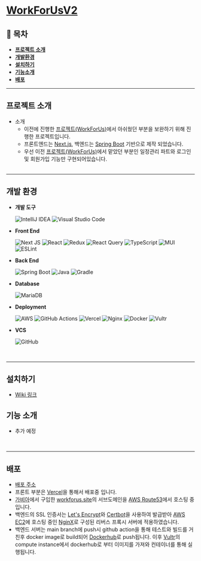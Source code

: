 # [**WorkForUsV2**](https://v2.workforus.site/)

## 👋 **목차**

 - [**프로젝트 소개**](#프로젝트-소개)
 - [**개발환경**](#개발-환경)
 - [**설치하기**](#설치하기)
 - [**기능소개**](#기능-소개)
 - [**배포**](#배포)

---

## **프로젝트 소개**

- 소개
  - 이전에 진행한 [프로젝트(WorkForUs)](https://github.com/hong-yura/WorkForUs-Project)에서 아쉬웠던 부분을 보완하기 위해 진행한 프로젝트입니다.
  - 프론트엔드는 [Next.js](https://nextjs.org/), 백엔드는 [Spring Boot](https://spring.io/projects/spring-boot) 기반으로 제작 되었습니다.
  - 우선 이전 [프로젝트(WorkForUs)](https://github.com/hong-yura/WorkForUs-Project)에서 맡았던 부분인 일정관리 파트와 로그인 및 회원가입 기능만 구현되어있습니다.
    <br>
    <br>

<!-- --- -->

<!-- ## **팀원 소개 및 역할 분담**

<table>
  <tbody>
    <tr align="center">
      <td>
        <a href="https://github.com/hong-yura">
          <img src="https://github.com/hong-yura.png" width="100" style="max-width: 100%;">
        </a>
        <br>
      </td>
      <td border-bottom="none">
        <a href="https://github.com/boseuly">
          <img src="https://github.com/boseuly.png" width="100" style="max-width: 100%;">
        </a>
      </td>
      <td>
        <a href="https://github.com/jaeeukim">
          <img src="https://github.com/jaeeukim.png" width="100" style="max-width: 100%;">
        </a>
      </td>
      <td>
        <a href="https://github.com/modernToujours">
          <img src="https://github.com/modernToujours.png" width="100" style="max-width: 100%;">
        </a>
      </td>
      <td>
        <a href="https://github.com/GYUYOEN">
          <img src="https://github.com/GYUYOEN.png" width="100" style="max-width: 100%;">
        </a>
      </td>
    </tr>
    <tr align="center">
      <td>
        <a href="https://github.com/hong-yura">
          <b>홍유라 (Hong Yura)</b>
        </a>
      </td>
      <td>
        <a href="https://github.com/boseuly">
          <b>이보슬 (Lee Boseul)</b>
        </a>
      </td>
      <td>
        <a href="https://github.com/jaeeukim">
          <b>김재은 (Kim Jaeun)</b>
        </a>
      </td>
      <td>
        <a href="https://github.com/modernToujours">
          <b>최영원 (Choi Young Won)</b>
        </a>
      </td>
      <td>
        <a href="https://github.com/GYUYOEN">
          <b>김규연 (Kim Gyuyoen)</b>
        </a>
      </td>
    </tr>
    <tr align="center">
      <td>
        관리자,
        주소록,
        배포
      </td>
      <td>게시판</td>
      <td>
        메일,
        근태 관리
      </td>
      <td>
        일정 관리,
        배포
      </td>
      <td>
        회원가입,
        로그인,
        메신저
      </td>
    </tr>
  </tbody>
</table>
<br> -->

---

## **개발 환경**

- **개발 도구**

  ![IntelliJ IDEA](https://img.shields.io/badge/IntelliJIDEA-000000.svg?logo=intellij-idea&logoColor=white)
  ![Visual Studio Code](https://img.shields.io/badge/Visual%20Studio%20Code-0078d7.svg?logo=visual-studio-code&logoColor=white)

- **Front End**

  ![Next JS](https://img.shields.io/badge/Next-black?&logo=next.js&logoColor=white)
  ![React](https://img.shields.io/badge/react-%2320232a.svg?&logo=react&logoColor=%2361DAFB)
  ![Redux](https://img.shields.io/badge/redux-%23593d88.svg?&logo=redux&logoColor=white)
  ![React Query](https://img.shields.io/badge/-React%20Query-FF4154?logo=react%20query&logoColor=white)
  ![TypeScript](https://img.shields.io/badge/typescript-%23007ACC.svg?&logo=typescript&logoColor=white)
  ![MUI](https://img.shields.io/badge/MUI-%230081CB.svg?&logo=mui&logoColor=white)
  ![ESLint](https://img.shields.io/badge/ESLint-4B3263?&logo=eslint&logoColor=white)

- **Back End**

  ![Spring Boot](https://img.shields.io/badge/spring%20boot-%236DB33F.svg?logo=spring&logoColor=white)
  ![Java](https://img.shields.io/badge/java-%23ED8B00.svg?logo=java&logoColor=white)
  ![Gradle](https://img.shields.io/badge/Gradle-02303A.svg?logo=Gradle&logoColor=white)

- **Database**

  ![MariaDB](https://img.shields.io/badge/MariaDB-003545?logo=mariadb&logoColor=white)

- **Deployment**

  ![AWS](https://img.shields.io/badge/AWS-%23FF9900.svg?logo=amazon-aws&logoColor=white)
  ![GitHub Actions](https://img.shields.io/badge/github%20actions-%232671E5.svg?logo=githubactions&logoColor=white)
  ![Vercel](https://img.shields.io/badge/vercel-%23000000.svg?logo=vercel&logoColor=white)
  ![Nginx](https://img.shields.io/badge/nginx-%23009639.svg?logo=nginx&logoColor=white)
  ![Docker](https://img.shields.io/badge/docker-%230db7ed.svg?logo=docker&logoColor=white)
  ![Vultr](https://img.shields.io/badge/Vultr-007BFC.svg?logo=vultr)

- **VCS**

  ![GitHub](https://img.shields.io/badge/github-%23121011.svg?style=for-the-badge&logo=github&logoColor=white)

  <br>

---

## **설치하기**  

- [Wiki 링크](https://github.com/modernToujours/workforus-v2-front/wiki/%EC%84%A4%EC%B9%98%ED%95%98%EA%B8%B0)

## **기능 소개**

- 추가 예정

<br>

---

## **배포**

- [배포 주소](https://v2.workforus.site/)
- 프론트 부분은 [Vercel](https://vercel.com/)을 통해서 배포중 입니다.
- [가비아](https://domain.gabia.com/)에서 구입한 [workforus.site](https://www.workforus.site)의 서브도메인을 [AWS Route53](https://aws.amazon.com/route53/)에서 호스팅 중 입니다.
- 백엔드의 SSL 인증서는 [Let's Encrypt](https://letsencrypt.org/)와 [Certbot](https://certbot.eff.org/)을 사용하여 발급받아 [AWS EC2](https://aws.amazon.com/ec2/)에 호스팅 중인 [NginX](https://www.nginx.com/)로 구성된 리버스 프록시 서버에 적용하였습니다.
- 백엔드 서버는 main branch에 push시 github action을 통해 테스트와 빌드를 거친후 docker image로 build되어 [Dockerhub](https://hub.docker.com/)로 push됩니다. 이후 [Vultr](https://my.vultr.com/)의 compute instance에서 dockerhub로 부터 이미지를 가져와 컨테이너를 통해 실행됩니다.
